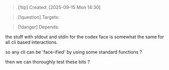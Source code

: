 
>[!tip] Created: [2025-09-15 Mon 14:30]

>[!question] Targets: 

>[!danger] Depends: 

the stuff with stdout and stdin for the codex face is somewhat the same for all cli based interactions.

so any cli can be 'face-ified' by using some standard functions ?

then we can thoroughly test these bits ?